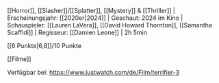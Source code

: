 
[[Horror]], [[Slasher]]/[[Splatter]], [[Mystery]] & [[Thriller]] | Erscheinungsjahr: [[2020er|2024]] | Geschaut: 2024 im Kino | Schauspieler: [[Lauren LaVera]], [[David Howard Thornton]], [[Samantha Scaffidi]] | Regisseur: [[Damien Leone]] | 2h 5min

[[6 Punkte|6,8]]/10 Punkte


[[Filme]]

Verfügbar bei: https://www.justwatch.com/de/Film/terrifier-3